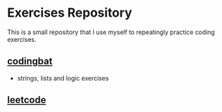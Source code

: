 ﻿# Exercises Repository
This is a small repository that I use myself to repeatingly practice coding exercises.

## [codingbat](https://codingbat.com)
- strings, lists and logic exercises

## [leetcode](https://leetcode.com/u/FloMo97/)
